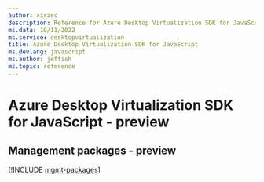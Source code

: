 ```yaml
---
author: xirzec
description: Reference for Azure Desktop Virtualization SDK for JavaScript
ms.data: 10/11/2022
ms.service: desktopvirtualization
title: Azure Desktop Virtualization SDK for JavaScript
ms.devlang: javascript
ms.author: jeffish
ms.topic: reference
---
```

# Azure Desktop Virtualization SDK for JavaScript - preview

## Management packages - preview
[!INCLUDE [mgmt-packages](desktop-virtualization-mgmt-index.md)]